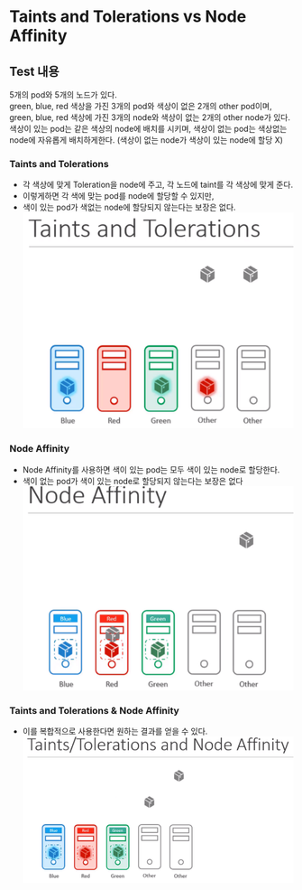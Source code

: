 # Taints and Tolerations vs Node Affinity
## Test 내용
5개의 pod와 5개의 노드가 있다.  
green, blue, red 색상을 가진 3개의 pod와 색상이 없은 2개의 other pod이며,   
green, blue, red 색상에 가진 3개의 node와 색상이 없는 2개의 other node가 있다.  
색상이 있는 pod는 같은 색상의 node에 배치를 시키며, 색상이 없는 pod는 색상없는 node에 자유롭게 배치하게한다. (색상이 없는 node가 색상이 있는 node에 할당 X)

### Taints and Tolerations
* 각 색상에 맞게 Toleration을 node에 주고, 각 노드에 taint를 각 색상에 맞게 준다.
* 이렇게하면 각 색에 맞는 pod를 node에 할당할 수 있지만,
* 색이 있는 pod가 색없는 node에 할당되지 않는다는 보장은 없다.  
![taintAndTolerations](../contents/taint-toleration_vs_node-affinity1.PNG)

### Node Affinity
* Node Affinity를 사용하면 색이 있는 pod는 모두 색이 있는 node로 할당한다.
* 색이 없는 pod가 색이 있는 node로 할당되지 않는다는 보장은 없다  
![taintAndTolerationVSNodeAffinity](../contents/taint-toleration_vs_node-affinity2.PNG)

### Taints and Tolerations & Node Affinity
* 이를 복합적으로 사용한다면 원하는 결과를 얻을 수 있다.  
 ![taintAndTolerationVSNodeAffinity](../contents/taint-toleration_vs_node-affinity3.PNG)
